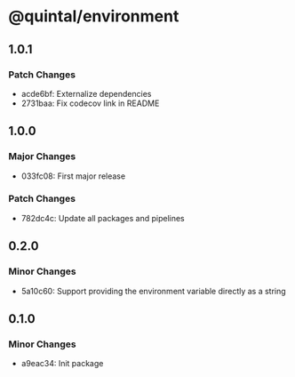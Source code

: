 # @quintal/environment

## 1.0.1

### Patch Changes

- acde6bf: Externalize dependencies
- 2731baa: Fix codecov link in README

## 1.0.0

### Major Changes

- 033fc08: First major release

### Patch Changes

- 782dc4c: Update all packages and pipelines

## 0.2.0

### Minor Changes

- 5a10c60: Support providing the environment variable directly as a string

## 0.1.0

### Minor Changes

- a9eac34: Init package
